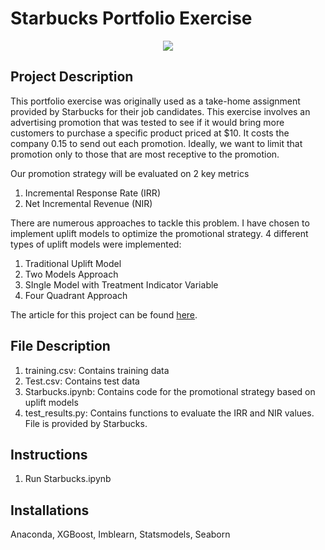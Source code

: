 # Starbucks Portfolio Exercise

<p align="center">
  <img  src="https://user-images.githubusercontent.com/39211262/81069276-46920200-8eff-11ea-8cf6-179b3df8d0aa.png">
</p>

## Project Description
This portfolio exercise was originally used as a take-home assignment provided by Starbucks for their job candidates. This exercise involves an advertising promotion that was tested to see if it would bring more customers to purchase a specific product priced at $10. It costs the company 0.15 to send out each promotion. Ideally, we want to limit that promotion only to those that are most receptive to the promotion.

Our promotion strategy will be evaluated on 2 key metrics
1. Incremental Response Rate (IRR)
2. Net Incremental Revenue (NIR)

There are numerous approaches to tackle this problem. I have chosen to implement uplift models to optimize the promotional strategy. 4 different types of uplift models were implemented:

1. Traditional Uplift Model
2. Two Models Approach
3. SIngle Model with Treatment Indicator Variable
4. Four Quadrant Approach

The article for this project can be found [here](https://medium.com/@dastoulik12/starbucks-capstone-challenge-428c3a695046).

## File Description
1. training.csv: Contains training data
2. Test.csv: Contains test data
3. Starbucks.ipynb: Contains code for the promotional strategy based on uplift models
4. test_results.py: Contains functions to evaluate the IRR and NIR values. File is provided by Starbucks.

## Instructions
1. Run Starbucks.ipynb

## Installations
Anaconda, XGBoost, Imblearn, Statsmodels, Seaborn
